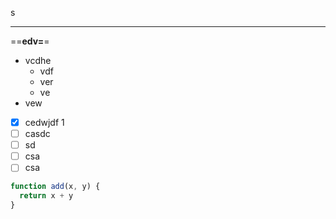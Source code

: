s

---

==**edv=**=

* vcdhe
    * vdf 
    * ver
    * ve
* vew
  
- [x] cedwjdf 1
- [ ] casdc 
- [ ] sd
- [ ] csa
- [ ] csa

``` javascript {.line-numbers}
function add(x, y) {
  return x + y
}
```

``` javascript  {.line-numbers}
